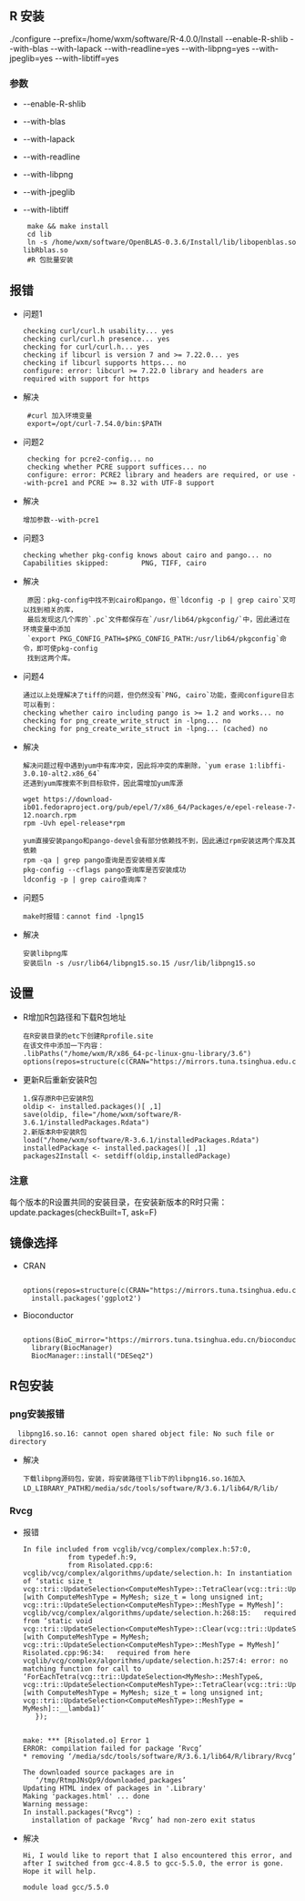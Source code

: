 ## R 安装

   ./configure --prefix=/home/wxm/software/R-4.0.0/Install --enable-R-shlib --with-blas --with-lapack --with-readline=yes --with-libpng=yes --with-jpeglib=yes --with-libtiff=yes
### 参数
* --enable-R-shlib
* --with-blas
* --with-lapack
* --with-readline
* --with-libpng
* --with-jpeglib
* --with-libtiff

       make && make install
       cd lib
       ln -s /home/wxm/software/OpenBLAS-0.3.6/Install/lib/libopenblas.so libRblas.so
       #R 包批量安装

## 报错
*  问题1

       checking curl/curl.h usability... yes
       checking curl/curl.h presence... yes
       checking for curl/curl.h... yes
       checking if libcurl is version 7 and >= 7.22.0... yes
       checking if libcurl supports https... no
       configure: error: libcurl >= 7.22.0 library and headers are required with support for https
* 解决

       #curl 加入环境变量
       export=/opt/curl-7.54.0/bin:$PATH
* 问题2

       checking for pcre2-config... no
       checking whether PCRE support suffices... no
       configure: error: PCRE2 library and headers are required, or use --with-pcre1 and PCRE >= 8.32 with UTF-8 support
* 解决

      增加参数--with-pcre1
* 问题3

      checking whether pkg-config knows about cairo and pango... no
      Capabilities skipped:        PNG, TIFF, cairo
* 解决

       原因：pkg-config中找不到cairo和pango，但`ldconfig -p | grep cairo`又可以找到相关的库，
       最后发现这几个库的`.pc`文件都保存在`/usr/lib64/pkgconfig/`中，因此通过在环境变量中添加
       `export PKG_CONFIG_PATH=$PKG_CONFIG_PATH:/usr/lib64/pkgconfig`命令，即可使pkg-config
       找到这两个库。
* 问题4

      通过以上处理解决了tiff的问题，但仍然没有`PNG, cairo`功能，查阅configure日志可以看到：
      checking whether cairo including pango is >= 1.2 and works... no
      checking for png_create_write_struct in -lpng... no
      checking for png_create_write_struct in -lpng... (cached) no
* 解决

      解决问题过程中遇到yum中有库冲突，因此将冲突的库删除，`yum erase 1:libffi-3.0.10-alt2.x86_64`
      还遇到yum库搜索不到目标软件，因此需增加yum库源
      
      wget https://download-ib01.fedoraproject.org/pub/epel/7/x86_64/Packages/e/epel-release-7-12.noarch.rpm
      rpm -Uvh epel-release*rpm
      
      yum直接安装pango和pango-devel会有部分依赖找不到，因此通过rpm安装这两个库及其依赖
      rpm -qa | grep pango查询是否安装相关库
      pkg-config --cflags pango查询库是否安装成功
      ldconfig -p | grep cairo查询库？
* 问题5

      make时报错：cannot find -lpng15  
* 解决

      安装libpng库
      安装后ln -s /usr/lib64/libpng15.so.15 /usr/lib/libpng15.so


## 设置
* R增加R包路径和下载R包地址

      在R安装目录的etc下创建Rprofile.site
      在该文件中添加一下内容：
      .libPaths("/home/wxm/R/x86_64-pc-linux-gnu-library/3.6")
      options(repos=structure(c(CRAN="https://mirrors.tuna.tsinghua.edu.cn/CRAN/")))
* 更新R后重新安装R包

      1.保存原R中已安装R包
      oldip <- installed.packages()[ ,1]
      save(oldip, file="/home/wxm/software/R-3.6.1/installedPackages.Rdata")
      2.新版本R中安装R包
      load("/home/wxm/software/R-3.6.1/installedPackages.Rdata")
      installedPackage <- installed.packages()[ ,1]
      packages2Install <- setdiff(oldip,installedPackage)
      
      
### 注意

   每个版本的R设置共同的安装目录，在安装新版本的R时只需：
   update.packages(checkBuilt=T, ask=F)

## 镜像选择

* CRAN

        options(repos=structure(c(CRAN="https://mirrors.tuna.tsinghua.edu.cn/CRAN/")))  
        install.packages('ggplot2')
* Bioconductor

            options(BioC_mirror="https://mirrors.tuna.tsinghua.edu.cn/bioconductor")
        library(BiocManager)
        BiocManager::install("DESeq2")

## R包安装

### png安装报错

      libpng16.so.16: cannot open shared object file: No such file or directory
* 解决

      下载libpng源码包，安装，将安装路径下lib下的libpng16.so.16加入LD_LIBRARY_PATH和/media/sdc/tools/software/R/3.6.1/lib64/R/lib/
      
### Rvcg

* 报错

      In file included from vcglib/vcg/complex/complex.h:57:0,
                 from typedef.h:9,
                 from Risolated.cpp:6:
      vcglib/vcg/complex/algorithms/update/selection.h: In instantiation of ‘static size_t vcg::tri::UpdateSelection<ComputeMeshType>::TetraClear(vcg::tri::UpdateSelection<ComputeMeshType>::MeshType&) [with ComputeMeshType = MyMesh; size_t = long unsigned int; vcg::tri::UpdateSelection<ComputeMeshType>::MeshType = MyMesh]’:
      vcglib/vcg/complex/algorithms/update/selection.h:268:15:   required from ‘static void vcg::tri::UpdateSelection<ComputeMeshType>::Clear(vcg::tri::UpdateSelection<ComputeMeshType>::MeshType&) [with ComputeMeshType = MyMesh; vcg::tri::UpdateSelection<ComputeMeshType>::MeshType = MyMesh]’
      Risolated.cpp:96:34:   required from here
      vcglib/vcg/complex/algorithms/update/selection.h:257:4: error: no matching function for call to ‘ForEachTetra(vcg::tri::UpdateSelection<MyMesh>::MeshType&, vcg::tri::UpdateSelection<ComputeMeshType>::TetraClear(vcg::tri::UpdateSelection<ComputeMeshType>::MeshType&) [with ComputeMeshType = MyMesh; size_t = long unsigned int; vcg::tri::UpdateSelection<ComputeMeshType>::MeshType = MyMesh]::__lambda1)’
         });

      
      make: *** [Risolated.o] Error 1
      ERROR: compilation failed for package ‘Rvcg’
      * removing ‘/media/sdc/tools/software/R/3.6.1/lib64/R/library/Rvcg’

      The downloaded source packages are in
         ‘/tmp/RtmpJNsQp9/downloaded_packages’
      Updating HTML index of packages in '.Library'
      Making 'packages.html' ... done
      Warning message:
      In install.packages("Rvcg") :
        installation of package ‘Rvcg’ had non-zero exit status
* 解决

      Hi, I would like to report that I also encountered this error, and after I switched from gcc-4.8.5 to gcc-5.5.0, the error is gone. Hope it will help.
      
      module load gcc/5.5.0

